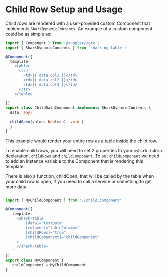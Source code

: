 # Child Row Setup and Usage

Child rows are rendered with a user-provided custom Component that implements `SharkDynamicContents`. An example of a custom component could be as simple as:

```typescript
import { Component } from '@angular/core';
import { SharkDynamicContents } from 'shark-ng-table';

@Component({
  template: `
    <table>
      <tr>
        <td>{{ data.col1 }}</td>
        <td>{{ data.col2 }}</td>
        <td>{{ data.col3 }}</td>
      </tr>
    </table>
  `
})
export class ChildDataComponent implements SharkDynamicContents {
  data: any;
  
  childOpen(value: boolean): void {
  }
}
```

This example would render your entire row as a table inside the child row.

To enable child rows, you will need to set 2 properties to your `<shark-table>` declaration, `childRows` and `childComponent`. To set `childComponent` we need to add an instance variable to the Component that is rendering this template:

There is also a function, childOpen, that will be called by the table when your child row is open, if you need to call a service or something to get more data.

```typescript

import { MyChildComponent } from './child.component';

@Component({
   template: `
     <shark-table
         [data]="testData"
         [columns]="tableColumns"
         [childRows]="true"
         [childComponent]="childComponent"
     >
     </shark-table>
   `
})
export class MyComponent {
   childComponent = MyChildComponent
}
```
